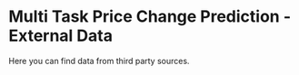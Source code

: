 # Multi Task Price Change Prediction - External Data

Here you can find data from third party sources.

